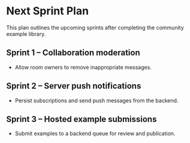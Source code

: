 # Next Sprint Plan

This plan outlines the upcoming sprints after completing the community example library.

## Sprint 1 – Collaboration moderation
* Allow room owners to remove inappropriate messages.
## Sprint 2 – Server push notifications
* Persist subscriptions and send push messages from the backend.

## Sprint 3 – Hosted example submissions
* Submit examples to a backend queue for review and publication.

